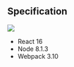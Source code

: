 ## Specification

![](https://circleci.com/gh/subramGrg/content-management-system/tree/master.svg?style=shield)

* React 16
* Node 8.1.3
* Webpack 3.10
